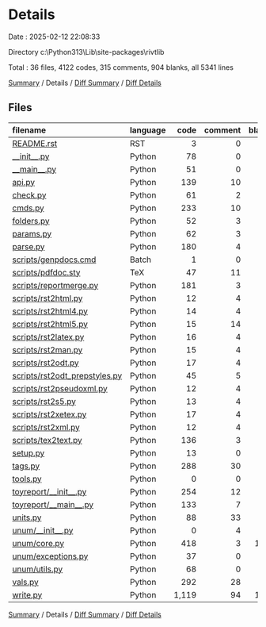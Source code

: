 # Details

Date : 2025-02-12 22:08:33

Directory c:\\Python313\\Lib\\site-packages\\rivtlib

Total : 36 files,  4122 codes, 315 comments, 904 blanks, all 5341 lines

[Summary](results.md) / Details / [Diff Summary](diff.md) / [Diff Details](diff-details.md)

## Files
| filename | language | code | comment | blank | total |
| :--- | :--- | ---: | ---: | ---: | ---: |
| [README.rst](/README.rst) | RST | 3 | 0 | 2 | 5 |
| [\_\_init\_\_.py](/__init__.py) | Python | 78 | 0 | 26 | 104 |
| [\_\_main\_\_.py](/__main__.py) | Python | 51 | 0 | 17 | 68 |
| [api.py](/api.py) | Python | 139 | 10 | 45 | 194 |
| [check.py](/check.py) | Python | 61 | 2 | 24 | 87 |
| [cmds.py](/cmds.py) | Python | 233 | 10 | 39 | 282 |
| [folders.py](/folders.py) | Python | 52 | 3 | 2 | 57 |
| [params.py](/params.py) | Python | 62 | 3 | 8 | 73 |
| [parse.py](/parse.py) | Python | 180 | 4 | 12 | 196 |
| [scripts/genpdocs.cmd](/scripts/genpdocs.cmd) | Batch | 1 | 0 | 1 | 2 |
| [scripts/pdfdoc.sty](/scripts/pdfdoc.sty) | TeX | 47 | 11 | 4 | 62 |
| [scripts/reportmerge.py](/scripts/reportmerge.py) | Python | 181 | 3 | 23 | 207 |
| [scripts/rst2html.py](/scripts/rst2html.py) | Python | 12 | 4 | 8 | 24 |
| [scripts/rst2html4.py](/scripts/rst2html4.py) | Python | 14 | 4 | 9 | 27 |
| [scripts/rst2html5.py](/scripts/rst2html5.py) | Python | 15 | 14 | 7 | 36 |
| [scripts/rst2latex.py](/scripts/rst2latex.py) | Python | 16 | 4 | 7 | 27 |
| [scripts/rst2man.py](/scripts/rst2man.py) | Python | 15 | 4 | 8 | 27 |
| [scripts/rst2odt.py](/scripts/rst2odt.py) | Python | 17 | 4 | 10 | 31 |
| [scripts/rst2odt\_prepstyles.py](/scripts/rst2odt_prepstyles.py) | Python | 45 | 5 | 18 | 68 |
| [scripts/rst2pseudoxml.py](/scripts/rst2pseudoxml.py) | Python | 12 | 4 | 8 | 24 |
| [scripts/rst2s5.py](/scripts/rst2s5.py) | Python | 13 | 4 | 8 | 25 |
| [scripts/rst2xetex.py](/scripts/rst2xetex.py) | Python | 17 | 4 | 7 | 28 |
| [scripts/rst2xml.py](/scripts/rst2xml.py) | Python | 12 | 4 | 8 | 24 |
| [scripts/tex2text.py](/scripts/tex2text.py) | Python | 136 | 3 | 7 | 146 |
| [setup.py](/setup.py) | Python | 13 | 0 | 2 | 15 |
| [tags.py](/tags.py) | Python | 288 | 30 | 70 | 388 |
| [tools.py](/tools.py) | Python | 0 | 0 | 1 | 1 |
| [toyreport/\_\_init\_\_.py](/toyreport/__init__.py) | Python | 254 | 12 | 93 | 359 |
| [toyreport/\_\_main\_\_.py](/toyreport/__main__.py) | Python | 133 | 7 | 45 | 185 |
| [units.py](/units.py) | Python | 88 | 33 | 9 | 130 |
| [unum/\_\_init\_\_.py](/unum/__init__.py) | Python | 0 | 4 | 1 | 5 |
| [unum/core.py](/unum/core.py) | Python | 418 | 3 | 145 | 566 |
| [unum/exceptions.py](/unum/exceptions.py) | Python | 37 | 0 | 16 | 53 |
| [unum/utils.py](/unum/utils.py) | Python | 68 | 0 | 28 | 96 |
| [vals.py](/vals.py) | Python | 292 | 28 | 51 | 371 |
| [write.py](/write.py) | Python | 1,119 | 94 | 135 | 1,348 |

[Summary](results.md) / Details / [Diff Summary](diff.md) / [Diff Details](diff-details.md)